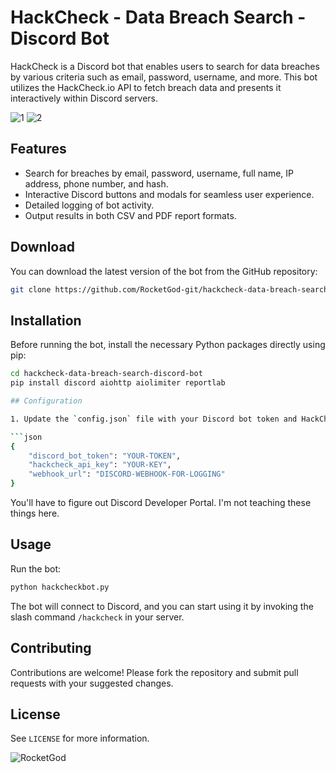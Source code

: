 # HackCheck - Data Breach Search - Discord Bot

HackCheck is a Discord bot that enables users to search for data breaches by various criteria such as email, password, username, and more. This bot utilizes the HackCheck.io API to fetch breach data and presents it interactively within Discord servers.

![1](https://github.com/RocketGod-git/hackcheck-data-breach-search-discord-bot/assets/57732082/9de8caf5-c247-4250-a751-a6351f1bbdf0)
![2](https://github.com/RocketGod-git/hackcheck-data-breach-search-discord-bot/assets/57732082/e6a5fcf5-a913-46c8-a7c5-afd1d2fc3446)

## Features

- Search for breaches by email, password, username, full name, IP address, phone number, and hash.
- Interactive Discord buttons and modals for seamless user experience.
- Detailed logging of bot activity.
- Output results in both CSV and PDF report formats.

## Download

You can download the latest version of the bot from the GitHub repository:

```bash
git clone https://github.com/RocketGod-git/hackcheck-data-breach-search-discord-bot.git
```

## Installation

Before running the bot, install the necessary Python packages directly using pip:

```bash
cd hackcheck-data-breach-search-discord-bot
pip install discord aiohttp aiolimiter reportlab

## Configuration

1. Update the `config.json` file with your Discord bot token and HackCheck API key:

```json
{
    "discord_bot_token": "YOUR-TOKEN",
    "hackcheck_api_key": "YOUR-KEY",
    "webhook_url": "DISCORD-WEBHOOK-FOR-LOGGING"
}
```
You'll have to figure out Discord Developer Portal. I'm not teaching these things here.

## Usage

Run the bot:

```bash
python hackcheckbot.py
```

The bot will connect to Discord, and you can start using it by invoking the slash command `/hackcheck` in your server.

## Contributing

Contributions are welcome! Please fork the repository and submit pull requests with your suggested changes.

## License

See `LICENSE` for more information.

![RocketGod](https://github.com/RocketGod-git/Flipper_Zero/assets/57732082/f5d67cfd-585d-4b23-905f-37151e3d6a7d)
